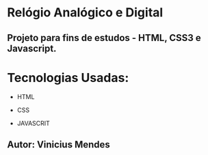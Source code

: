 #  Relógio Analógico e Digital

##   Projeto para fins de estudos - HTML, CSS3 e Javascript.

# Tecnologias Usadas:

 * HTML

 * CSS

 * JAVASCRIT

## Autor:  Vinicius Mendes


